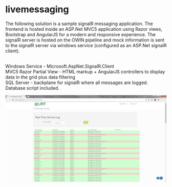 # livemessaging
The following solution is a sample signalR messaging application. The frontend is hosted inside an ASP.Net MVC5 application using Razor views, Bootstrap and AngularJS for a modern and responsive experience. The signalR server is hosted on the OWIN pipeline and mock information is sent to the signalR server via windows service (configured as an ASP.Net signalR client). 

</br>
Windows Service - Microsoft.AspNet.SignalR.Client
</br>
MVC5 Razor Partial View - HTML markup + AngularJS controllers to display data in the grid plus data filtering
</br>
SQL Server - backplane for signalR where all messages are logged. Database script included.
</br>



<p align="center">
  <img src="https://github.com/nwatson76/livemessaging/blob/master/LiveMessage.png" />
</p>


